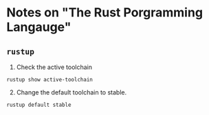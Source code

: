 # Notes on "The Rust Porgramming Langauge"

## `rustup`

1. Check the active toolchain
```shell
rustup show active-toolchain
```

2. Change the default toolchain to stable.
```shell
rustup default stable
```

